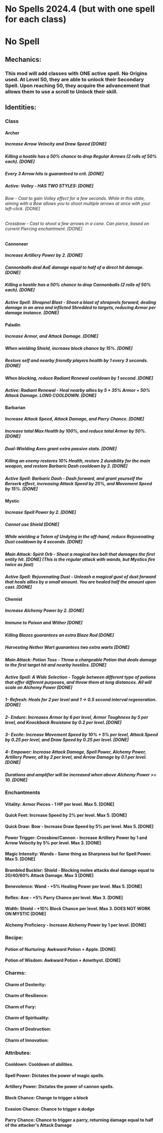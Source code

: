 # No Spells 2024.4 (but with one spell for each class)

# No Spell

## Mechanics:
### This mod will add classes with ONE active spell. No Origins used. At Level 50, they are able to unlock their Secondary Spell. Upon reaching 50, they acquire the advancement that allows them to use a scroll to Unlock their skill.

## Identities:
### Class
#### Archer
##### Increase Arrow Velocity and Draw Speed [DONE]
##### Killing a hostile has a 50% chance to drop Regular Arrows (2 rolls of 50% each). [DONE]
##### Every 3 Arrow hits is guaranteed to crit. [DONE]

##### Active: Volley - HAS TWO STYLES: [DONE]
###### Bow - Cast to gain Volley effect for a few seconds. While in this state, aiming with a Bow allows you to shoot multiple arrows at once with your left-click. [DONE]
###### Crossbow - Cast to shoot a few arrows in a cone. Can pierce, based on current Piercing enchantment. [DONE]

#### Cannoneer
##### Increase Artillery Power by 2. [DONE]
##### Cannonballs deal AoE damage equal to half of a direct hit damage. [DONE]
##### Killing a hostile has a 50% chance to drop Cannonballs (2 rolls of 50% each). [DONE]

##### Active Spell: Shrapnel Blast - Shoot a blast of shrapnels forward, dealing damage in an area and inflicted Shredded to targets, reducing Armor per damage instance. [DONE]

#### Paladin
##### Increase Armor, and Attack Damage. [DONE]
##### When wielding Shield, increase block chance by 15%. [DONE]
##### Restore self and nearby friendly players health by 1 every 3 seconds. [DONE]
##### When blocking, reduce Radiant Renewal cooldown by 1 second. [DONE]
##### Active: Radiant Renewal - Heal nearby allies by 5 + 35% Armor + 50% Attack Damage. LONG COOLDOWN. [DONE]

#### Barbarian
##### Increase Attack Speed, Attack Damage, and Parry Chance. [DONE]
##### Increase total Max Health by 100%, and reduce total Armor by 50%. [DONE]
##### Dual-Wielding Axes grant extra passive stats. [DONE]
##### Killing an enemy restores 10% Health, restore 2 durability for the main weapon, and restore Barbaric Dash cooldown by 2. [DONE]

##### Active Spell: Barbaric Dash - Dash forward, and grant yourself the Berserk effect, increasing Attack Speed by 25%, and Movement Speed by 15%. [DONE]

#### Mystic
##### Increase Spell Power by 2. [DONE]
##### Cannot use Shield [DONE]
##### While wielding a Totem of Undying in the off-hand, reduce Rejuvenating Dust cooldown by 4 seconds. [DONE]

##### Main Attack: Spirit Orb - Shoot a magical hex bolt that damages the first entity hit. [DONE] (This is the regular attack with wands, but Mystics fire twice as fast)

##### Active Spell: Rejuvenating Dust - Unleash a magical gust of dust forward that heals allies by a small amount. You are healed half the amount upon cast. [DONE]

#### Chemist
##### Increase Alchemy Power by 2. [DONE]
##### Immune to Poison and Wither [DONE]
##### Killing Blazes guarantees an extra Blaze Rod [DONE]
##### Harvesting Nether Wart guarantees two extra warts [DONE]

##### Main Attack: Potion Toss - Throw a chargeable Potion that deals damage to the first target hit and nearby hostiles. [DONE]

##### Active Spell: A Wide Selection - Toggle between different type of potions that offer different purposes, and throw them at long distances. All will scale on Alchemy Power [DONE]
##### 1- Refresh: Heals for 2 per level and 1 -> 0.5 second interval regeneration. [DONE]
##### 2- Endure: Increases Armor by 6 per level, Armor Toughness by 5 per level, and Knockback Resistane by 0.2 per level. [DONE]
##### 3- Excite: Increase Movement Speed by 10% + 5% per level, Attack Speed by 0.25 per level, and Draw Speed by 0.25 per level. [DONE]
##### 4- Empower: Increase Attack Damage, Spell Power, Alchemy Power, Artillery Power, all by 2 per level, and Arrow Damage by 0.1 per level. [DONE]

##### Durations and amplifier will be increased when above Alchemy Power >= 10. [DONE]

### Enchantments
#### Vitality: Armor Pieces - 1 HP per level. Max 5. [DONE]
#### Quick Feet: Increase Speed by 2% per level. Max 5. [DONE]
#### Quick Draw: Bow - Increase Draw Speed by 5% per level. Max 5. [DONE]
#### Power Trigger: Crossbow/Cannon - Increase Artillery Power by 1 and Arrow Velocity by 5% per level. Max 3. [DONE]
#### Magic Intensity: Wands - Same thing as Sharpness but for Spell Power. Max 5. [DONE]
#### Brambled Buckler: Shield - Blocking melee attacks deal damage equal to 20/40/60% Attack Damage. Max 3 [DONE]
#### Benevolence: Wand - +5% Healing Power per level. Max 5. [DONE]
#### Reflex: Axe - +5% Parry Chance per level. Max 3. [DONE]
#### Width: Shield - +10% Block Chance per level. Max 3. DOES NOT WORK ON MYSTIC [DONE]
#### Alchemy Proficiecy - Increase Alchemy Power by 1 per level. [DONE]

### Recipe:
#### Potion of Nurturing: Awkward Potion + Apple. [DONE]
#### Potion of Wisdom: Awkward Potion + Amethyst. [DONE]

### Charms:
#### Charm of Dexterity:
#### Charm of Resilience:
#### Charm of Fury:
#### Charm of Spirituality:
#### Charm of Destruction:
#### Charm of Innovation:

### Attributes:
#### Cooldown: Cooldown of abilities.
#### Spell Power: Dictates the power of magic spells.
#### Artillery Power: Dictates the power of cannon spells.
#### Block Chance: Change to trigger a block
#### Evasion Chance: Chance to trigger a dodge
#### Parry Chance: Chance to trigger a parry, returning damage equal to half of the attacker's Attack Damage
